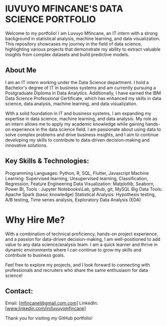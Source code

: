 # lUVUYO MFINCANE'S DATA SCIENCE PORTFOLIO

Welcome to my portfolio! I am Luvuyo Mfincane, an IT intern with a strong background in statistical analysis, machine learning, and data visualization. This repository showcases my journey in the field of data science, highlighting various projects that demonstrate my ability to extract valuable insights from complex datasets and build predictive models.

## About Me
I am an IT intern working under the Data Science department. I hold a Bachelor's degree of IT in business systems and am currently pursuing a Postgraduate Diploma in Data Analytics. Additionally, I have earned the IBM Data Science Professional Certificate, which has enhanced my skills in data science, data analysis, machine learning, and data visualization.

With a solid foundation in IT and business systems, I am expanding my expertise in data science, machine learning, and data analysis. My role as an intern allows me to apply my academic knowledge while gaining hands-on experience in the data science field. I am passionate about using data to solve complex problems and drive business insights, and I aim to continue developing my skills to contribute to data-driven decision-making and innovative solutions.


## Key Skills & Technologies:

Programming Languages: Python, R, SQL, Flutter, Javascript
Machine Learning: Supervised learning, Unsupervised learning, Classification, Regression, Feature Engineering
Data Visualization: Matplotlib, Seaborn, Power BI, 
Tools : Jupyter Notebooks\Lab, github, git, MySQL
Big Data Tools: Apache Spark (basic knowledge)
Statistical Analysis: Hypothesis testing, A/B testing, Time series analysis, Exploratory Data Analysis (EDA)

# Why Hire Me?

With a combination of technical proficiency, hands-on project experience, and a passion for data-driven decision-making, I am well-positioned to add value to any data science/analysis team. I am a quick learner and thrive in dynamic environments where I can continue to grow my skills and contribute to business goals.

Feel free to explore my projects, and I look forward to connecting with professionals and recruiters who share the same enthusiasm for data science!

## Contact:

Email: [mfincanel@gmail.com.com]
LinkedIn: [www.linkedin.com/in/luvuyomfincane]

Thank you for visiting my GitHub portfolio!

